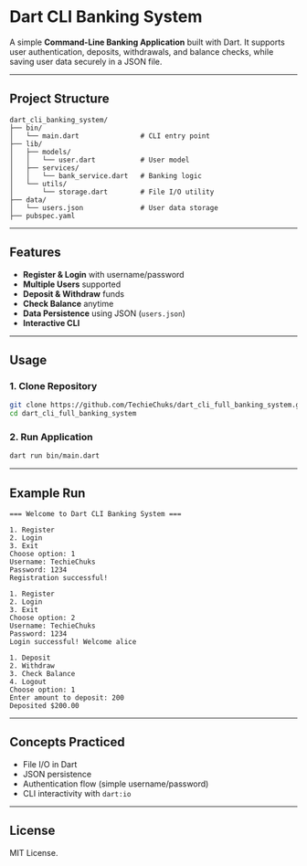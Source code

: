 # Dart CLI Banking System

A simple **Command-Line Banking Application** built with Dart.
It supports user authentication, deposits, withdrawals, and balance checks, while saving user data securely in a JSON file.

---

## Project Structure

```
dart_cli_banking_system/
├── bin/
│   └── main.dart               # CLI entry point
├── lib/
│   ├── models/
│   │   └── user.dart           # User model
│   ├── services/
│   │   └── bank_service.dart   # Banking logic
│   └── utils/
│       └── storage.dart        # File I/O utility
├── data/
│   └── users.json              # User data storage
├── pubspec.yaml
```

---

## Features

* **Register & Login** with username/password
* **Multiple Users** supported
* **Deposit & Withdraw** funds
* **Check Balance** anytime
* **Data Persistence** using JSON (`users.json`)
* **Interactive CLI**

---

## Usage

### 1. Clone Repository

```bash
git clone https://github.com/TechieChuks/dart_cli_full_banking_system.git
cd dart_cli_full_banking_system
```

### 2. Run Application

```bash
dart run bin/main.dart
```

---

## Example Run

```
=== Welcome to Dart CLI Banking System ===

1. Register
2. Login
3. Exit
Choose option: 1
Username: TechieChuks
Password: 1234
Registration successful!

1. Register
2. Login
3. Exit
Choose option: 2
Username: TechieChuks
Password: 1234
Login successful! Welcome alice

1. Deposit
2. Withdraw
3. Check Balance
4. Logout
Choose option: 1
Enter amount to deposit: 200
Deposited $200.00
```

---

## Concepts Practiced

* File I/O in Dart
* JSON persistence
* Authentication flow (simple username/password)
* CLI interactivity with `dart:io`

---

## License

MIT License.
